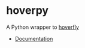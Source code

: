 # hoverpy

A Python wrapper to [hoverfly](/Software/DevTools/hoverfly)

- [Documentation](https://hoverfly.readthedocs.io/en/latest/index.html)